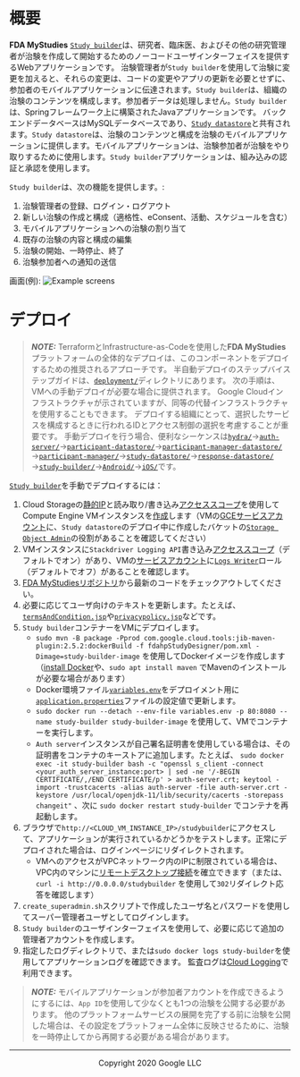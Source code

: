 <!--
 Copyright 2020 Google LLC
 Use of this source code is governed by an MIT-style
 license that can be found in the LICENSE file or at
 https://opensource.org/licenses/MIT.
-->
 
# 概要
**FDA MyStudies** [`Study builder`](/study-builder/)は、研究者、臨床医、およびその他の研究管理者が治験を作成して開始するためのノーコードユーザインターフェイスを提供するWebアプリケーションです。 治験管理者が`Study builder`を使用して治験に変更を加えると、それらの変更は、コードの変更やアプリの更新を必要とせずに、参加者のモバイルアプリケーションに伝達されます。`Study builder`は、組織の治験のコンテンツを構成します。参加者データは処理しません。`Study builder`は、Springフレームワーク上に構築されたJavaアプリケーションです。 バックエンドデータベースはMySQLデータベースであり、[`Study datastore`](/study-datastore/)と共有されます。`Study datastore`は、治験のコンテンツと構成を治験のモバイルアプリケーションに提供します。モバイルアプリケーションは、治験参加者が治験をやり取りするために使用します。`Study builder`アプリケーションは、組み込みの認証と承認を使用します。  
 
`Study builder`は、次の機能を提供します。:
1. 治験管理者の登録、ログイン・ログアウト
1. 新しい治験の作成と構成（適格性、eConsent、活動、スケジュールを含む）
1. モバイルアプリケーションへの治験の割り当て
1. 既存の治験の内容と構成の編集
1. 治験の開始、一時停止、終了
1. 治験参加者への通知の送信
 
<!-- A detailed user-guide for how to configure your first study can be found [here](TODO) --->
 
<!--TODO A demonstration of the `Study builder` application can be found [here](todo). --->
 
画面(例):
![Example screens](../documentation/images/study-builder-screens.png "Example screens")
 
# デプロイ
> **_NOTE:_** TerraformとInfrastructure-as-Codeを使用した**FDA MyStudies**プラットフォームの全体的なデプロイは、このコンポーネントをデプロイするための推奨されるアプローチです。 半自動デプロイのステップバイステップガイドは、[`deployment/`](/deployment)ディレクトリにあります。 次の手順は、VMへの手動デプロイが必要な場合に提供されます。 Google Cloudインフラストラクチャが示されていますが、同等の代替インフラストラクチャを使用することもできます。 デプロイする組織にとって、選択したサービスを構成するときに行われるIDとアクセス制御の選択を考慮することが重要です。 手動デプロイを行う場合、便利なシーケンスは[`hydra/`](/hydra)&rarr;[`auth-server/`](/auth-server/)&rarr;[`participant-datastore/`](/participant-datastore/)&rarr;[`participant-manager-datastore/`](/participant-manager-datastore/)&rarr;[`participant-manager/`](/participant-manager/)&rarr;[`study-datastore/`](/study-datastore/)&rarr;[`response-datastore/`](/response-datastore/)&rarr;[`study-builder/`](/study-builder/)&rarr;[`Android/`](/Android/)&rarr;[`iOS/`](/iOS/)です。
 
[`Study builder`](/study-builder/)を手動でデプロイするには：
1. Cloud Storageの[静的IP](https://cloud.google.com/compute/docs/ip-addresses/reserve-static-internal-ip-address)と読み取り/書き込み[アクセススコープ](https://cloud.google.com/compute/docs/access/service-accounts#accesscopesiam)を使用してCompute Engine VMインスタンスを[作成](https://cloud.google.com/compute/docs/instances/create-start-instance)します（VMの[GCEサービスアカウント](https://cloud.google.com/compute/docs/access/service-accounts#default_service_account)に、`Study datastore`のデプロイ中に作成したバケットの[`Storage Object Admin`](https://cloud.google.com/storage/docs/access-control/iam-roles)の役割があることを確認してください）
1. VMインスタンスに`Stackdriver Logging API`書き込み[アクセススコープ](https://cloud.google.com/compute/docs/access/service-accounts#accesscopesiam)（デフォルトでオン）があり、VMの[サービスアカウント](https://cloud.google.com/compute/docs/access/service-accounts#default_service_account)に[`Logs Writer`](https://cloud.google.com/logging/docs/access-control)ロール（デフォルトでオフ）があることを確認します。
1. [FDA MyStudiesリポジトリ](https://github.com/GoogleCloudPlatform/fda-mystudies/)から最新のコードをチェックアウトしてください。
1. 必要に応じてユーザ向けのテキストを更新します。たとえば、[`termsAndCondition.jsp`](fdahpStudyDesigner/src/main/webapp/WEB-INF/view/termsAndCondition.jsp)や[`privacypolicy.jsp`](fdahpStudyDesigner/src/main/webapp/WEB-INF/view/privacypolicy.jsp)などです。
1. `Study builder`コンテナーをVMにデプロイします。
    -   `sudo mvn -B package -Pprod com.google.cloud.tools:jib-maven-plugin:2.5.2:dockerBuild -f fdahpStudyDesigner/pom.xml -Dimage=study-builder-image` を使用してDockerイメージを作成します（[install Docker](https://docs.docker.com/engine/install/debian/)や、`sudo apt install maven` でMavenのインストールが必要な場合があります）
    -    Docker環境ファイル[`variables.env`](variables.env)をデプロイメント用に[`application.properties`](fdahpStudyDesigner/src/main/resources/application.properties)ファイルの設定値で更新します。
    -    `sudo docker run --detach --env-file variables.env -p 80:8080 --name study-builder study-builder-image` を使用して、VMでコンテナーを実行します。
    -    `Auth server`インスタンスが自己署名証明書を使用している場合は、その証明書をコンテナのキーストアに追加します。たとえば、 `sudo docker exec -it study-builder bash -c "openssl s_client -connect <your_auth_server_instance:port> | sed -ne '/-BEGIN CERTIFICATE/,/END CERTIFICATE/p' > auth-server.crt; keytool -import -trustcacerts -alias auth-server -file auth-server.crt -keystore /usr/local/openjdk-11/lib/security/cacerts -storepass changeit"` 、次に `sudo docker restart study-builder` でコンテナを再起動します。
1. ブラウザで`http://<CLOUD_VM_INSTANCE_IP>/studybuilder`にアクセスして、アプリケーションが実行されているかどうかをテストします。正常にデプロイされた場合は、ログインページにリダイレクトされます。
    -   VMへのアクセスがVPCネットワーク内のIPに制限されている場合は、VPC内のマシンに[リモートデスクトップ接続](https://cloud.google.com/solutions/chrome-desktop-remote-on-compute-engine)を確立できます（または、 `curl -i http://0.0.0.0/studybuilder` を使用して`302`リダイレクト応答を確認します）
1. `create_superadmin.sh`スクリプトで作成したユーザ名とパスワードを使用してスーパー管理者ユーザとしてログインします。
1. `Study builder`のユーザインターフェイスを使用して、必要に応じて追加の管理者アカウントを作成します。
1. 指定したログディレクトリで、または`sudo docker logs study-builder`を使用してアプリケーションログを確認できます。 監査ログは[Cloud Logging](https://cloud.google.com/logging)で利用できます。
 
> **_NOTE:_** モバイルアプリケーションが参加者アカウントを作成できるようにするには、`App ID`を使用して少なくとも1つの治験を公開する必要があります。 他のプラットフォームサービスの展開を完了する前に治験を公開した場合は、その設定をプラットフォーム全体に反映させるために、治験を一時停止してから再開する必要がある場合があります。  

***
<p align="center">Copyright 2020 Google LLC</p>

